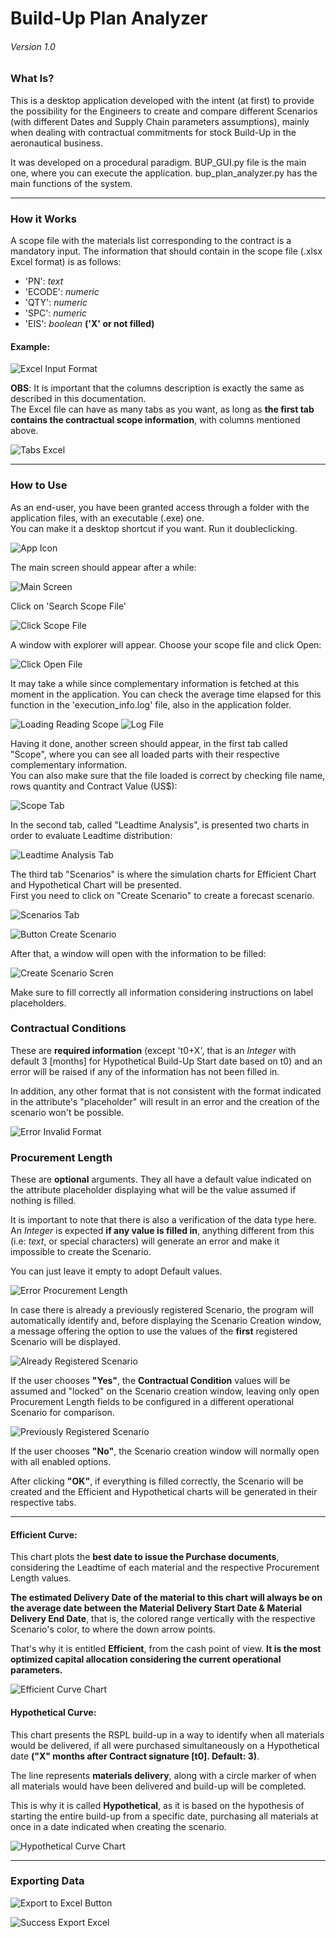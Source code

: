 # Build-Up Plan Analyzer
###### Version 1.0
### What Is?


This is a desktop application developed with the intent (at first) to provide the possibility for the Engineers to create and compare different Scenarios (with different Dates and Supply Chain parameters assumptions), mainly when dealing with contractual commitments for stock Build-Up in the aeronautical business.

It was developed on a procedural paradigm.
BUP_GUI.py file is the main one, where you can execute the application.
bup_plan_analyzer.py has the main functions of the system.
___
### How it Works

A scope file with the materials list corresponding to the contract is a mandatory input.
The information that should contain in the scope file (.xlsx Excel format) is as follows:
- 'PN': *text*
- 'ECODE': *numeric*
- 'QTY': *numeric*
- 'SPC': *numeric*
- 'EIS': *boolean* **('X' or not filled)**


#### __**Example:**__ 

![Excel Input Format](docs/excel_input_format.jpg)

**OBS**: It is important that the columns description is exactly the same as described in this documentation.  
The Excel file can have as many tabs as you want, as long as **the first tab contains the contractual scope information**, with columns mentioned above.

![Tabs Excel](docs/tabs_excel.png)

___
### How to Use

As an end-user, you have been granted access through a folder with the application files, with an executable (.exe) one.  
You can make it a desktop shortcut if you want. Run it doubleclicking.

![App Icon](docs/app_icon.png)

The main screen should appear after a while:

![Main Screen](docs/main_screen.jpg)

Click on 'Search Scope File'

![Click Scope File](docs/click_scope_file.jpg)

A window with explorer will appear. Choose your scope file and click Open: 

![Click Open File](docs/click_open_file.png)

It may take a while since complementary information is fetched at this moment in the application. You can check the average time elapsed for this function in the 'execution_info.log' file, also in the application folder.

![Loading Reading Scope](docs/loading_reading_scope.jpg)
![Log File](docs/log_file.png)

Having it done, another screen should appear, in the first tab called "Scope", where you can see all loaded parts with their respective complementary information.  
You can also make sure that the file loaded is correct by checking file name, rows quantity and Contract Value (US$):

![Scope Tab](docs/scope_tab.png)

In the second tab, called "Leadtime Analysis", is presented two charts in order to evaluate Leadtime distribution:

![Leadtime Analysis Tab](docs/leadtime_analysis_tab.png)

The third tab "Scenarios" is where the simulation charts for Efficient Chart and Hypothetical Chart will be presented.  
First you need to click on "Create Scenario" to create a forecast scenario.

![Scenarios Tab](docs/scenarios_tab.png)

![Button Create Scenario](docs/btn_create_scenario.png)

After that, a window will open with the information to be filled:

![Create Scenario Scren](docs/create_scenario_screen.png)

Make sure to fill correctly all information considering instructions on label placeholders.  

### **Contractual Conditions** 

These are **required information** (except 't0+X', that is an *Integer* with default 3 [months] for Hypothetical Build-Up Start date based on t0) and an error will be raised if any of the information has not been filled in.  

In addition, any other format that is not consistent with the format indicated in the attribute's "placeholder" will result in an error and the creation of the scenario won't be possible.

![Error Invalid Format](docs/error_invalid_format.png)

### **Procurement Length** 

These are **optional** arguments. They all have a default value indicated on the attribute placeholder displaying what will be the value assumed if nothing is filled.  

It is important to note that there is also a verification of the data type here. An *Integer* is expected **if any value is filled in**, anything different from this (i.e: *text*, or special characters) will generate an error and make it impossible to create the Scenario.

You can just leave it empty to adopt Default values.

![Error Procurement Length](docs/error_procurement_length.png)

In case there is already a previously registered Scenario, the program will automatically identify and, before displaying the Scenario Creation window, a message offering the option to use the values of the **first** registered Scenario will be displayed.

![Already Registered Scenario](docs/already_registered_scenario.png)

If the user chooses **"Yes"**, the **Contractual Condition** values will be assumed and "locked" on the Scenario creation window, leaving only open Procurement Length fields to be configured in a different operational Scenario for comparison.

![Previously Registered Scenario](docs/previously_registered_scenario.png)

If the user chooses **"No"**, the Scenario creation window will normally open with all enabled options.

After clicking **"OK"**, if everything is filled correctly, the Scenario will be created and the Efficient and Hypothetical charts will be generated in their respective tabs.

___

#### **Efficient Curve:**

This chart plots the **best date to issue the Purchase documents**, considering the Leadtime of each material and the respective Procurement Length values.

**The estimated Delivery Date of the material to this chart will always be on the average date between the Material Delivery Start Date & Material Delivery End Date**, that is, the colored range vertically with the respective Scenario's color, to where the down arrow points.

That's why it is entitled **Efficient**, from the cash point of view. **It is the most optimized capital allocation considering the current operational parameters.**

![Efficient Curve Chart](docs/efficient_curve_chart.png)

#### **Hypothetical Curve:**

This chart presents the RSPL build-up in a way to identify when all materials would be delivered, if all were purchased simultaneously on a Hypothetical date **("X" months after Contract signature [t0]. Default: 3)**.

The line represents **materials delivery**, along with a circle marker of when all materials would have been delivered and build-up will be completed.

This is why it is called **Hypothetical**, as it is based on the hypothesis of starting the entire build-up from a specific date, purchasing all materials at once in a date indicated when creating the scenario.

![Hypothetical Curve Chart](docs/hypothetical_curve_chart.png)

___
### Exporting Data


![Export to Excel Button](docs/export_to_excel_button.png)

![Success Export Excel](docs/success_export_excel.png)


